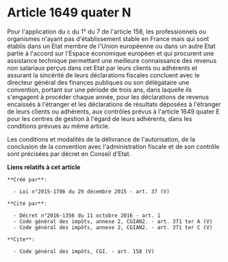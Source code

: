 # Article 1649 quater N

Pour l'application du c du 1° du 7 de l'article 158, les professionnels ou organismes n'ayant pas d'établissement stable en
France mais qui sont établis dans un Etat membre de l'Union européenne ou dans un autre Etat partie à l'accord sur l'Espace
économique européen et qui procurent une assistance technique permettant une meilleure connaissance des revenus non salariaux
perçus dans cet Etat par leurs clients ou adhérents et assurant la sincérité de leurs déclarations fiscales concluent avec le
directeur général des finances publiques ou son délégataire une convention, portant sur une période de trois ans, dans
laquelle ils s'engagent à procéder chaque année, pour les déclarations de revenus encaissés à l'étranger et les déclarations
de résultats déposées à l'étranger de leurs clients ou adhérents, aux contrôles prévus à l'article 1649 quater E pour les
centres de gestion à l'égard de leurs adhérents, dans les conditions prévues au même article. 

Les conditions et modalités de la délivrance de l'autorisation, de la conclusion de la convention avec l'administration
fiscale et de son contrôle sont précisées par décret en Conseil d'Etat.

**Liens relatifs à cet article**

	**Créé par**:

	  - Loi n°2015-1786 du 29 décembre 2015 - art. 37 (V)

	**Cité par**:

	  - Décret n°2016-1356 du 11 octobre 2016 - art. 1
	  - Code général des impôts, annexe 2, CGIAN2. - art. 371 ter A (V)
	  - Code général des impôts, annexe 2, CGIAN2. - art. 371 ter C (V)

	**Cite**:

	  - Code général des impôts, CGI. - art. 158 (V)
